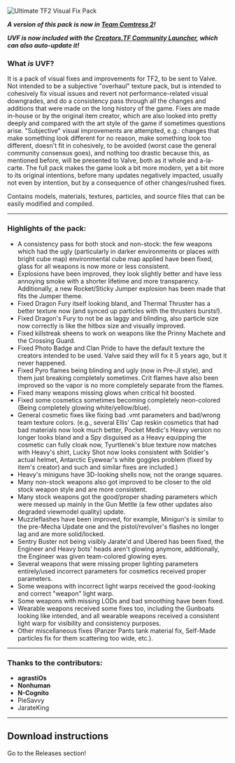 ![Ultimate TF2 Visual Fix Pack](https://repository-images.githubusercontent.com/137119799/07c36100-c67c-11e9-8e64-0a7d96c86704)

***A version of this pack is now in [Team Comtress 2](https://github.com/mastercomfig/team-comtress-2)!***

***UVF is now included with the [Creators.TF Community Launcher](https://creators.tf/launcher
), which can also auto-update it!***
### What *is* UVF?

It is a pack of visual fixes and improvements for TF2, to be sent to Valve. Not intended to be a subjective "overhaul" texture pack, but is intended to cohesively fix visual issues and revert not performance-related visual downgrades, and do a consistency pass through all the changes and additions that were made on the long history of the game. Fixes are made in-house or by the original item creator, which are also looked into pretty deeply and compared with the art style of the game if sometimes questions arise. "Subjective" visual improvements are attempted, e.g.: changes that make something look different for no reason, make something look too different, doesn't fit in cohesively, to be avoided (worst case the general community consensus goes), and nothing too drastic because this, as mentioned before, will be presented to Valve, both as it whole and a-la-carte. The full pack makes the game look a bit more modern, yet a bit more to its original intentions, before many updates negatively impacted, usually not even by intention, but by a consequence of other changes/rushed fixes.

Contains models, materials, textures, particles, and source files that can be easily modified and compiled.

---

### Highlights of the pack:

* A consistency pass for both stock and non-stock: the few weapons which had the ugly (particularly in darker environments or places with bright cube map) environmental cube map applied have been fixed, glass for all weapons is now more or less consistent.
* Explosions have been improved, they look slightly better and have less annoying smoke with a shorter lifetime and more transparency. Additionally, a new Rocket/Sticky Jumper explosion has been made that fits the Jumper theme.
* Fixed Dragon Fury itself looking bland, and Thermal Thruster has a better texture now (and synced up particles with the thrusters bursts!).
* Fixed Dragon's Fury to not be as laggy and blinding, also particle size now correctly is like the hitbox size and visually improved.
* Fixed killstreak sheens to work on weapons like the Prinny Machete and the Crossing Guard.
* Fixed Photo Badge and Clan Pride to have the default texture the creators intended to be used. Valve said they will fix it 5 years ago, but it never happened.
* Fixed Pyro flames being blinding and ugly (now in Pre-JI style), and them just breaking completely sometimes. Crit flames have also been improved so the vapor is no more completely separate from the flames.
* Fixed many weapons missing glows when critical hit boosted.
* Fixed some cosmetics sometimes becoming completely neon-colored (Being completely glowing white/yellow/blue).
* General cosmetic fixes like fixing bad .vmt parameters and bad/wrong team texture colors. (e.g., several Ellis' Cap reskin cosmetics that had bad materials now look much better, Pocket Medic's Heavy version no longer looks bland and a Spy disguised as a Heavy equipping the cosmetic can fully cloak now, Tyurtlenek's blue texture now matches with Heavy's shirt, Lucky Shot now looks consistent with Soldier's actual helmet, Antarctic Eyewear's white goggles problem (fixed by item's creator) and such and similar fixes are included.)
* Heavy's miniguns have 3D-looking shells now, not the orange squares.
* Many non-stock weapons also got improved to be closer to the old stock weapon style and are more consistent.
* Many stock weapons got the good/proper shading parameters which were messed up mainly in the Gun Mettle (a few other updates also degraded viewmodel quality) update.
* Muzzleflashes have been improved, for example, Minigun's is similar to the pre-Mecha Update one and the pistol/revolver's flashes no longer lag and are more solid/locked.
* Sentry Buster not being visibly Jarate'd and Ubered has been fixed, the Engineer and Heavy bots' heads aren't glowing anymore, additionally, the Engineer was given team-colored glowing eyes.
* Several weapons that were missing proper lighting parameters entirely/used incorrect parameters for cosmetics received proper parameters.
* Some weapons with incorrect light warps received the good-looking and correct "weapon" light warp.
* Some weapons with missing LODs and bad smoothing have been fixed.
* Wearable weapons received some fixes too, including the Gunboats looking like intended, and all wearable weapons received a consistent light warp for visibility and consistency purposes.
* Other miscellaneous fixes (Panzer Pants tank material fix, Self-Made particles fix for them scattering too wide, etc.).

---

### Thanks to the contributors:

* **agrastiOs**
* **Nonhuman**
* **N-Cognito**
* PieSavvy
* JarateKing

---

## Download instructions
Go to the Releases section!
